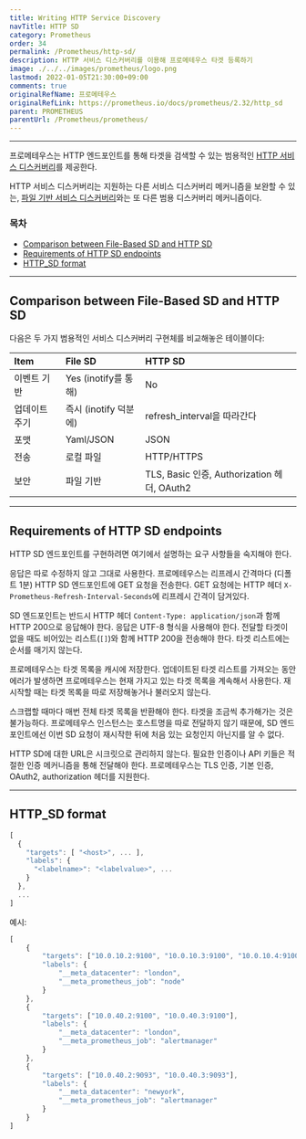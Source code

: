 ```yaml
---
title: Writing HTTP Service Discovery
navTitle: HTTP SD
category: Prometheus
order: 34
permalink: /Prometheus/http-sd/
description: HTTP 서비스 디스커버리를 이용해 프로메테우스 타겟 등록하기
image: ./../../images/prometheus/logo.png
lastmod: 2022-01-05T21:30:00+09:00
comments: true
originalRefName: 프로메테우스
originalRefLink: https://prometheus.io/docs/prometheus/2.32/http_sd
parent: PROMETHEUS
parentUrl: /Prometheus/prometheus/
---
```


---

프로메테우스는 HTTP 엔드포인트를 통해 타겟을 검색할 수 있는 범용적인 [HTTP 서비스 디스커버리](../configuration#http_sd_config)를 제공한다.

HTTP 서비스 디스커버리는 지원하는 다른 서비스 디스커버리 메커니즘을 보완할 수 있는, [파일 기반 서비스 디스커버리](../guides.file-sd)와는 또 다른 범용 디스커버리 메커니즘이다.

### 목차

- [Comparison between File-Based SD and HTTP SD](#comparison-between-file-based-sd-and-http-sd)
- [Requirements of HTTP SD endpoints](#requirements-of-http-sd-endpoints)
- [HTTP_SD format](#http_sd-format)

---

## Comparison between File-Based SD and HTTP SD

다음은 두 가지 범용적인 서비스 디스커버리 구현체를 비교해놓은 테이블이다:

| Item          | File SD               | HTTP SD                                     |
| :------------ | :-------------------- | :------------------------------------------ |
| 이벤트 기반   | Yes (inotify를 통해)  | No                                          |
| 업데이트 주기 | 즉시 (inotify 덕분에) | refresh_interval을 따라간다                 |
| 포맷          | Yaml/JSON             | JSON                                        |
| 전송          | 로컬 파일             | HTTP/HTTPS                                  |
| 보안          | 파일 기반             | TLS, Basic 인증, Authorization 헤더, OAuth2 |

---

## Requirements of HTTP SD endpoints

HTTP SD 엔드포인트를 구현하려면 여기에서 설명하는 요구 사항들을 숙지해야 한다.

응답은 따로 수정하지 않고 그대로 사용한다. 프로메테우스는 리프레시 간격마다 (디폴트 1분) HTTP SD 엔드포인트에 GET 요청을 전송한다. GET 요청에는 HTTP 헤더 `X-Prometheus-Refresh-Interval-Seconds`에 리프레시 간격이 담겨있다.

SD 엔드포인트는 반드시 HTTP 헤더 `Content-Type: application/json`과 함께 HTTP 200으로 응답해야 한다. 응답은 UTF-8 형식을 사용해야 한다. 전달할 타겟이 없을 때도 비어있는 리스트(`[]`)와 함께 HTTP 200을 전송해야 한다. 타겟 리스트에는 순서를 매기지 않는다.

프로메테우스는 타겟 목록을 캐시에 저장한다. 업데이트된 타겟 리스트를 가져오는 동안 에러가 발생하면 프로메테우스는 현재 가지고 있는 타겟 목록을 계속해서 사용한다. 재시작할 때는 타겟 목록을 따로 저장해놓거나 불러오지 않는다.

스크랩할 때마다 매번 전체 타겟 목록을 반환해야 한다. 타겟을 조금씩 추가해가는 것은 불가능하다. 프로메테우스 인스턴스는 호스트명을 따로 전달하지 않기 때문에, SD 엔드포인트에선 이번 SD 요청이 재시작한 뒤에 처음 있는 요청인지 아닌지를 알 수 없다.

HTTP SD에 대한 URL은 시크릿으로 관리하지 않는다. 필요한 인증이나 API 키들은 적절한 인증 메커니즘을 통해 전달해야 한다. 프로메테우스는 TLS 인증, 기본 인증, OAuth2, authorization 헤더를 지원한다.

---

## HTTP_SD format

```js
[
  {
    "targets": [ "<host>", ... ],
    "labels": {
      "<labelname>": "<labelvalue>", ...
    }
  },
  ...
]
```

예시:

```js
[
    {
        "targets": ["10.0.10.2:9100", "10.0.10.3:9100", "10.0.10.4:9100", "10.0.10.5:9100"],
        "labels": {
            "__meta_datacenter": "london",
            "__meta_prometheus_job": "node"
        }
    },
    {
        "targets": ["10.0.40.2:9100", "10.0.40.3:9100"],
        "labels": {
            "__meta_datacenter": "london",
            "__meta_prometheus_job": "alertmanager"
        }
    },
    {
        "targets": ["10.0.40.2:9093", "10.0.40.3:9093"],
        "labels": {
            "__meta_datacenter": "newyork",
            "__meta_prometheus_job": "alertmanager"
        }
    }
]
```
